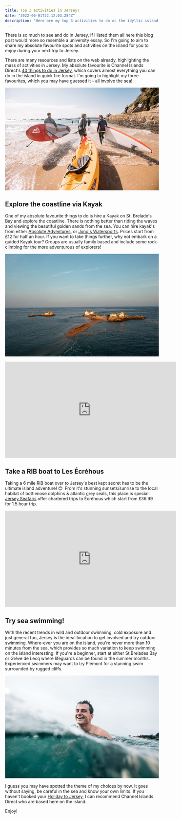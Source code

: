 ```yaml
---
title: Top 3 activities in Jersey!
date: "2022-06-01T22:12:03.284Z"
description: "Here are my top 3 activities to do on the idyllic island of Jersey. You may spot a theme!"
---
```


There is so much to see and do in Jersey, If I listed them all here this blog post would more so resemble a university essay. So I'm going to aim to share my absolute favourite spots and activities on the island for you to enjoy during your next trip to Jersey. 

There are many resources and lists on the web already, highlighting the mass of activities in Jersey. My absolute favourite is Channel Islands Direct's [40 things to do in Jersey](https://www.channelislandsdirect.co.uk/40-things-to-do-in-jersey), which covers almost everything you can do in the island in quick fire format. I'm going to highlight my three favourites, which you may have guessed it - all involve the sea! 

![Jersey Kayaking](./kayak.jpeg)

## Explore the coastline via Kayak

One of my absolute favourite things to do is hire a Kayak on St. Brelade's Bay and explore the coastline. There is nothing better than riding the waves and viewing the beautiful golden sands from the sea. You can hire kayak's from either [Absolute Adventures](https://www.absoluteadventures.je/activities/rentals), or [Jono's Watersports](http://www.jonoswatersports.com/). Prices start from £12 for half an hour. If you want to take things further, why not embark on a guided Kayak tour? Groups are usually family based and include some rock-climbing for the more adventurous of explorers! 

![Les Écréhous](./island.jpeg)

<iframe width="560" height="315" src="https://www.youtube.com/embed/zPTLNpS6cy0" title="YouTube video player" frameborder="0" allow="accelerometer; autoplay; clipboard-write; encrypted-media; gyroscope; picture-in-picture" allowfullscreen></iframe>

## Take a RIB boat to Les Écréhous

Taking a 6 mile RIB boat over to Jersey's best kept secret has to be the ultimate island adventure! 😍  From it's stunning sunsets/sunrise to the local habitat of bottlenose dolphins & atlantic grey seals, this place is special. [Jersey Seafaris](https://www.jerseyseafaris.com/ecrehous) offer chartered trips to Écréhous which start from £36.99 for 1.5 hour trip. 

<iframe width="560" height="315" src="https://www.youtube.com/embed/hkVuXWo_F_k" title="YouTube video player" frameborder="0" allow="accelerometer; autoplay; clipboard-write; encrypted-media; gyroscope; picture-in-picture" allowfullscreen></iframe>

## Try sea swimming! 

With the recent trends in wild and outdoor swimming, cold exposure and just general fun, Jersey is the ideal location to get involved and try outdoor swimming. Where-ever you are on the island, you're never more than 10 minutes from the sea, which provides so much variation to keep swimming on the island interesting. If you're a beginner, start at either St.Brelades Bay or Grève de Lecq where lifeguards can be found in the summer months. Experienced swimmers may want to try Plémont for a stunning swim surrounded by rugged cliffs. 

![Sea Swimming](./swimming.jpeg)

I guess you may have spotted the theme of my choices by now. It goes without saying, be careful in the sea and know your own limits. If you haven't booked your [Holiday to Jersey](https://www.channelislandsdirect.co.uk/jersey-holidays), I can recommend Channel Islands Direct who are based here on the island. 

Enjoy! 


